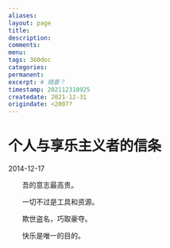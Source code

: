 ```yaml
---
aliases:
layout: page
title:
description:
comments:
menu:
tags: 360doc 
categories:
permanent: 
excerpt: # 摘要？
timestamp: 202112310925
createdate: 2021-12-31
origindate: <2007?
---
```



# 个人与享乐主义者的信条

2014-12-17  

　　吾的意志最高贵。

　　一切不过是工具和资源。

　　欺世盗名，巧取豪夺。

　　快乐是唯一的目的。